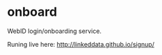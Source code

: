 onboard
=======

WebID login/onboarding service.

Runing live here: http://linkeddata.github.io/signup/
